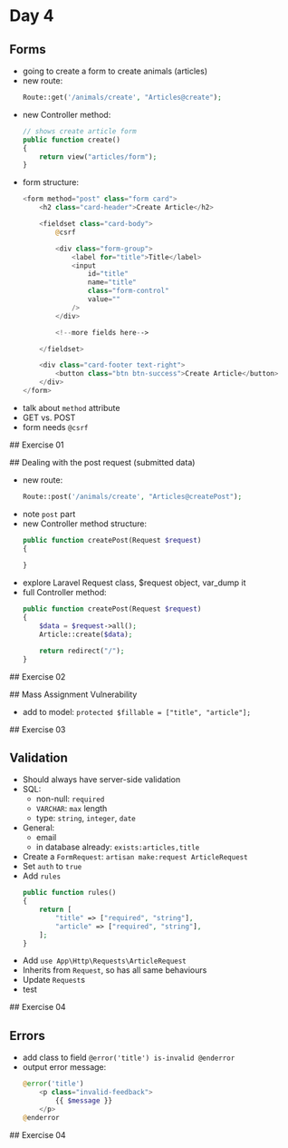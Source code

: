 # Day 4

## Forms
- going to create a form to create animals (articles)
- new route:
    ```php
    Route::get('/animals/create', "Articles@create");
    ```
- new Controller method:
    ```php
    // shows create article form
    public function create()
    {
        return view("articles/form");
    }
    ```
- form structure:
    ```php
    <form method="post" class="form card">
        <h2 class="card-header">Create Article</h2>

        <fieldset class="card-body">
            @csrf

            <div class="form-group">
                <label for="title">Title</label>
                <input
                    id="title"
                    name="title"
                    class="form-control"
                    value=""
                />
            </div>

            <!--more fields here-->

        </fieldset>

        <div class="card-footer text-right">
            <button class="btn btn-success">Create Article</button>
        </div>
    </form>
    ```
- talk about `method` attribute
- GET vs. POST
- form needs `@csrf`

## Exercise 01

## Dealing with the post request (submitted data)
- new route:
    ```php
    Route::post('/animals/create', "Articles@createPost");
    ```
- note `post` part
- new Controller method structure:
    ```php
    public function createPost(Request $request)
    {
        
    }
    ```
- explore Laravel Request class, $request object, var_dump it
- full Controller method:
    ```php
    public function createPost(Request $request)
    {
        $data = $request->all();
        Article::create($data);

        return redirect("/");
    }
    ```

## Exercise 02

## Mass Assignment Vulnerability
- add to model:
    `protected $fillable = ["title", "article"];`

## Exercise 03

## Validation
- Should always have server-side validation
- SQL:
    - non-null: `required`
    - `VARCHAR`: `max` length
    - type: `string`, `integer`, `date`
- General:
    - email
    - in database already: `exists:articles,title`
- Create a `FormRequest`: `artisan make:request ArticleRequest`
- Set `auth` to `true`
- Add `rules`
    ```php
    public function rules()
    {
        return [
            "title" => ["required", "string"],
            "article" => ["required", "string"],
        ];
    }
    ```
- Add `use App\Http\Requests\ArticleRequest`
- Inherits from `Request`, so has all same behaviours
- Update `Request`s
- test

## Exercise 04

## Errors
- add class to field `@error('title') is-invalid @enderror`
- output error message:
    ```php
    @error('title')
        <p class="invalid-feedback">
            {{ $message }}
        </p>
    @enderror
    ```

## Exercise 04